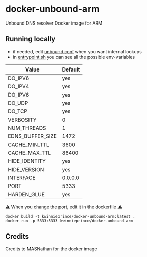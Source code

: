# docker-unbound-arm
Unbound DNS resolver Docker image for ARM


## Running locally
* if needed, edit [unbound.conf](https://github.com/Kwinnieprince/docker-unbound-arm/blob/master/config/unbound.conf) when you want internal lookups
* in [entrypoint.sh](https://github.com/Kwinnieprince/docker-unbound-arm/blob/master/entrypoint.sh) you can see all the possible env-variables

|  Value  |  Default  |
|----|----|
| DO_IPV6 | yes |
| DO_IPV4 | yes |
| DO_IPV6 | yes |
| DO_UDP | yes |
| DO_TCP | yes |
| VERBOSITY | 0 |
| NUM_THREADS | 1 |
| EDNS_BUFFER_SIZE | 1472 |
| CACHE_MIN_TTL | 3600 |
| CACHE_MAX_TTL | 86400 |
| HIDE_IDENTITY | yes |
| HIDE_VERSION | yes |
| INTERFACE | 0.0.0.0 |
| PORT | 5333 |
| HARDEN_GLUE | yes |

⚠️ When you change the port, edit it in the dockerfile ⚠️

```
docker build -t kwinnieprince/docker-unbound-arm:latest .
docker run -p 5333:5333 kwinnieprince/docker-unbound-arm
```

## Credits
Credits to MASNathan for the docker image
